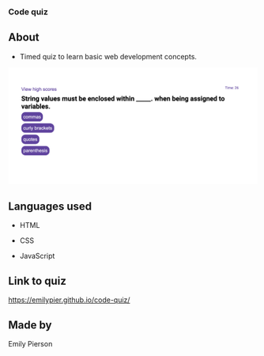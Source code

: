### Code quiz

## About

* Timed quiz to learn basic web development concepts.

![Image of code-quiz.](/assets/code-quiz-screenshot.png)

## Languages used

* HTML

* CSS

* JavaScript

## Link to quiz
https://emilypier.github.io/code-quiz/

## Made by

Emily Pierson